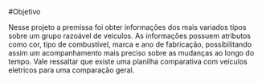 #Objetivo

Nesse projeto a premissa foi obter informações dos mais variados tipos sobre um grupo razoável de veiculos. 
As informações possuem atributos como cor, tipo de combustível, marca e ano de fabricação, possibilitando assim um acompanhamento mais preciso sobre as mudanças ao longo do tempo.
Vale ressaltar que existe uma planilha comparativa com veículos eletricos para uma comparação geral. 

